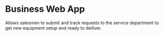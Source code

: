 # Business Web App

 Allows salesmen to submit and track requests to the service department to get new equipment setup and ready to deiliver.

## 
